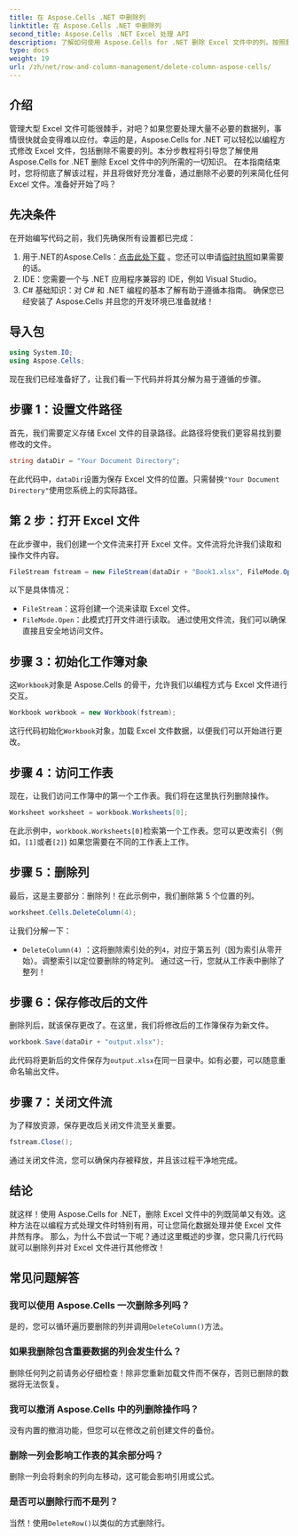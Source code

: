 ```yaml
---
title: 在 Aspose.Cells .NET 中删除列
linktitle: 在 Aspose.Cells .NET 中删除列
second_title: Aspose.Cells .NET Excel 处理 API
description: 了解如何使用 Aspose.Cells for .NET 删除 Excel 文件中的列。按照我们详细的分步指南简化您的 Excel 文件修改。
type: docs
weight: 19
url: /zh/net/row-and-column-management/delete-column-aspose-cells/
---
```

## 介绍
管理大型 Excel 文件可能很棘手，对吧？如果您要处理大量不必要的数据列，事情很快就会变得难以应付。幸运的是，Aspose.Cells for .NET 可以轻松以编程方式修改 Excel 文件，包括删除不需要的列。本分步教程将引导您了解使用 Aspose.Cells for .NET 删除 Excel 文件中的列所需的一切知识。
在本指南结束时，您将彻底了解该过程，并且将做好充分准备，通过删除不必要的列来简化任何 Excel 文件。准备好开始了吗？
## 先决条件
在开始编写代码之前，我们先确保所有设置都已完成：
1. 用于.NET的Aspose.Cells：[点击此处下载](https://releases.aspose.com/cells/net/) 。您还可以申请[临时执照](https://purchase.aspose.com/temporary-license/)如果需要的话。
2. IDE：您需要一个与 .NET 应用程序兼容的 IDE，例如 Visual Studio。
3. C# 基础知识：对 C# 和 .NET 编程的基本了解有助于遵循本指南。
确保您已经安装了 Aspose.Cells 并且您的开发环境已准备就绪！
## 导入包
```csharp
using System.IO;
using Aspose.Cells;
```
现在我们已经准备好了，让我们看一下代码并将其分解为易于遵循的步骤。
## 步骤 1：设置文件路径
首先，我们需要定义存储 Excel 文件的目录路径。此路径将使我们更容易找到要修改的文件。
```csharp
string dataDir = "Your Document Directory";
```
在此代码中，`dataDir`设置为保存 Excel 文件的位置。只需替换`"Your Document Directory"`使用您系统上的实际路径。
## 第 2 步：打开 Excel 文件
在此步骤中，我们创建一个文件流来打开 Excel 文件。文件流将允许我们读取和操作文件内容。
```csharp
FileStream fstream = new FileStream(dataDir + "Book1.xlsx", FileMode.Open);
```
以下是具体情况：
- `FileStream`：这将创建一个流来读取 Excel 文件。
- `FileMode.Open`：此模式打开文件进行读取。
通过使用文件流，我们可以确保直接且安全地访问文件。
## 步骤 3：初始化工作簿对象
这`Workbook`对象是 Aspose.Cells 的骨干，允许我们以编程方式与 Excel 文件进行交互。
```csharp
Workbook workbook = new Workbook(fstream);
```
这行代码初始化`Workbook`对象，加载 Excel 文件数据，以便我们可以开始进行更改。
## 步骤 4：访问工作表
现在，让我们访问工作簿中的第一个工作表。我们将在这里执行列删除操作。
```csharp
Worksheet worksheet = workbook.Worksheets[0];
```
在此示例中，`workbook.Worksheets[0]`检索第一个工作表。您可以更改索引（例如，`[1]`或者`[2]`) 如果您需要在不同的工作表上工作。
## 步骤 5：删除列
最后，这是主要部分：删除列！在此示例中，我们删除第 5 个位置的列。
```csharp
worksheet.Cells.DeleteColumn(4);
```
让我们分解一下：
- `DeleteColumn(4)` ：这将删除索引处的列`4`，对应于第五列（因为索引从零开始）。调整索引以定位要删除的特定列。
通过这一行，您就从工作表中删除了整列！
## 步骤 6：保存修改后的文件
删除列后，就该保存更改了。在这里，我们将修改后的工作簿保存为新文件。
```csharp
workbook.Save(dataDir + "output.xlsx");
```
此代码将更新后的文件保存为`output.xlsx`在同一目录中。如有必要，可以随意重命名输出文件。
## 步骤 7：关闭文件流
为了释放资源，保存更改后关闭文件流至关重要。
```csharp
fstream.Close();
```
通过关闭文件流，您可以确保内存被释放，并且该过程干净地完成。
## 结论
就这样！使用 Aspose.Cells for .NET，删除 Excel 文件中的列既简单又有效。这种方法在以编程方式处理文件时特别有用，可让您简化数据处理并使 Excel 文件井然有序。 
那么，为什么不尝试一下呢？通过这里概述的步骤，您只需几行代码就可以删除列并对 Excel 文件进行其他修改！
## 常见问题解答
### 我可以使用 Aspose.Cells 一次删除多列吗？  
是的，您可以循环遍历要删除的列并调用`DeleteColumn()`方法。
### 如果我删除包含重要数据的列会发生什么？  
删除任何列之前请务必仔细检查！除非您重新加载文件而不保存，否则已删除的数据将无法恢复。
### 我可以撤消 Aspose.Cells 中的列删除操作吗？  
没有内置的撤消功能，但您可以在修改之前创建文件的备份。
### 删除一列会影响工作表的其余部分吗？  
删除一列会将剩余的列向左移动，这可能会影响引用或公式。
### 是否可以删除行而不是列？  
当然！使用`DeleteRow()`以类似的方式删除行。